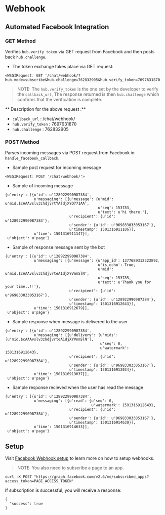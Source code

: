# Webhook

## Automated Facebook Integration

### GET Method

Verifies `hub.verify_token` via GET request from Facebook and then posts back `hub.challenge`.

* The token exchange takes place via GET request:
```
<WSGIRequest: GET '/chat/webhook/?hub.mode=subscribe&hub.challenge=762832905&hub.verify_token=7697631870'>
```
>NOTE: The `hub.verify_token` is the one set by the developer to verify the `callback_url`, The response returned is then `hub.challenge` which confirms that the verification is complete.

** Description for the above request :**
 
* `callback_url` : /chat/webhook/
* `hub.verify_token` : 7697631870
* `hub.challenge` : 762832905

### POST Method

Parses incoming messages via POST request from Facebook in `handle_facebook_callback`.

* Sample post request for incoming message
```
<WSGIRequest: POST '/chat/webhook/'>
```

* Sample of incoming message
```
{u'entry': [{u'id': u'128922990987384',
             u'messaging': [{u'message': {u'mid': u'mid.$cAAAvslv3zhdjvrtYAldjXYO771AA',
                                          u'seq': 153783,
                                          u'text': u'hi there.'},
                             u'recipient': {u'id': u'128922990987384'},
                             u'sender': {u'id': u'969833033053167'},
                             u'timestamp': 1501316911106}],
             u'time': 1501316911147}],
 u'object': u'page'}
```

* Sample of response message sent by the bot
```
{u'entry': [{u'id': u'128922990987384',
             u'messaging': [{u'message': {u'app_id': 1377689312323892,
                                          u'is_echo': True,
                                          u'mid': u'mid.$cAAAvslv3zhdjvrteA1djXYVnmSlN',
                                          u'seq': 153785,
                                          u'text': u'Thank you for your time..!!'},
                             u'recipient': {u'id': u'969833033053167'},
                             u'sender': {u'id': u'128922990987384'},
                             u'timestamp': 1501316912643}],
             u'time': 1501316912679}],
 u'object': u'page'}
```

* Sample response when message is delivered to the user

```
{u'entry': [{u'id': u'128922990987384',
             u'messaging': [{u'delivery': {u'mids': [u'mid.$cAAAvslv3zhdjvrteA1djXYVnmSlN'],
                                           u'seq': 0,
                                           u'watermark': 1501316912643},
                             u'recipient': {u'id': u'128922990987384'},
                             u'sender': {u'id': u'969833033053167'},
                             u'timestamp': 1501316913034}],
             u'time': 1501316913037}],
 u'object': u'page'}
```

* Sample response recieved when the user has read the message

```
{u'entry': [{u'id': u'128922990987384',
             u'messaging': [{u'read': {u'seq': 0,
                                       u'watermark': 1501316912643},
                             u'recipient': {u'id': u'128922990987384'},
                             u'sender': {u'id': u'969833033053167'},
                             u'timestamp': 1501316914630}],
             u'time': 1501316914633}],
 u'object': u'page'}
```

## Setup

Visit [Facebook Webhook setup](https://developers.facebook.com/docs/messenger-platform/webhook-reference#setup) to learn more on how to setup webhooks.


>NOTE: You also need to subscribe a page to an app.

```
curl -X POST "https://graph.facebook.com/v2.6/me/subscribed_apps?access_token=PAGE_ACCESS_TOKEN"
```

If subscription is successful, you will receive a response:

```
{
  "success": true
}
```
